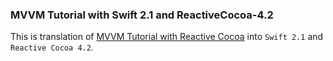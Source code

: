 ### MVVM Tutorial with Swift 2.1 and ReactiveCocoa-4.2

This is translation of [MVVM Tutorial with Reactive Cocoa](http://www.raywenderlich.com/74106/mvvm-tutorial-with-reactivecocoa-part-1) into `Swift 2.1` and `Reactive Cocoa 4.2`.
